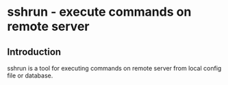 # sshrun - execute commands on remote server

Introduction
------------

sshrun is a tool for executing commands on remote server from local config file or database.
